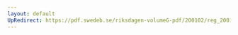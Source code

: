 ```yaml
---
layout: default
UpRedirect: https://pdf.swedeb.se/riksdagen-volumeG-pdf/200102/reg_200102/reg_200102_0262.pdf
---
```

